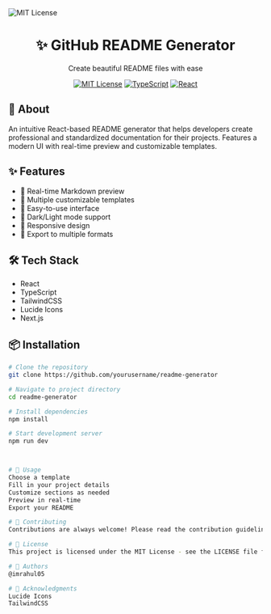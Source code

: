 <img alt="MIT License" src="https://img.shields.io/badge/License-MIT-green.svg">
<div align="center">
  <h1>✨ GitHub README Generator</h1>
  <p>Create beautiful README files with ease</p>

  [![MIT License](https://img.shields.io/badge/License-MIT-green.svg)](https://choosealicense.com/licenses/mit/)
  [![TypeScript](https://img.shields.io/badge/TypeScript-007ACC?logo=typescript&logoColor=white)](https://www.typescriptlang.org/)
  [![React](https://img.shields.io/badge/React-20232A?logo=react&logoColor=61DAFB)](https://reactjs.org/)
</div>

## 🚀 About

An intuitive React-based README generator that helps developers create professional and standardized documentation for their projects. Features a modern UI with real-time preview and customizable templates.

## ✨ Features

- 📝 Real-time Markdown preview
- 🎨 Multiple customizable templates
- 🔧 Easy-to-use interface
- 🌙 Dark/Light mode support
- 📱 Responsive design
- 🔄 Export to multiple formats

## 🛠️ Tech Stack

- React
- TypeScript
- TailwindCSS
- Lucide Icons
- Next.js

## 📦 Installation

```bash
# Clone the repository
git clone https://github.com/yourusername/readme-generator

# Navigate to project directory
cd readme-generator

# Install dependencies
npm install

# Start development server
npm run dev



# 🎯 Usage
Choose a template
Fill in your project details
Customize sections as needed
Preview in real-time
Export your README

# 🤝 Contributing
Contributions are always welcome! Please read the contribution guidelines first.

# 📄 License
This project is licensed under the MIT License - see the LICENSE file for details.

# 👥 Authors
@imrahul05

# 🙏 Acknowledgments
Lucide Icons
TailwindCSS